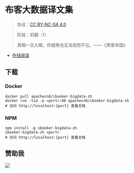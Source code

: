 <!--
    需要填充的占位符：
    
    README.md
    
        布客大数据译文集：文档中文名
        {nameEn}：文档英文名
        {urlEn}：文档原始链接
        bkbgdt：域名前缀
        飞龙：负责人名称
        wizardforcel：负责人 Github 用户名
        562826179：负责人 QQ
        ibooker-bigdata-zh：ApacheCN 的 Github 仓库名称
        ibooker-bigdata-zh：DockerHub 仓库名称
        ibooker-bigdata-zh：PYPI 包名称
        ibooker-bigdata-zh：NPM 包名称
    
    CNAME
    
        bkbgdt：域名前缀

    index.html
    
        布客大数据译文集：文档中文名
        #006400：显示颜色
        ibooker-bigdata-zh：ApacheCN 的 Github 仓库名称

    asset/docsify-flygon-footer.js
    
        ibooker-bigdata-zh：ApacheCN 的 Github 仓库名称
-->

# 布客大数据译文集

> 协议：[CC BY-NC-SA 4.0](http://creativecommons.org/licenses/by-nc-sa/4.0/)
> 
> 阶段：机翻（1）
> 
> 真相一旦入眼，你就再也无法视而不见。——《黑客帝国》

* [在线阅读](https://bkbgdt.flygon.net)

## 下载

### Docker

```
docker pull apachecn0/ibooker-bigdata-zh
docker run -tid -p <port>:80 apachecn0/ibooker-bigdata-zh
# 访问 http://localhost:{port} 查看文档
```

### NPM

```
npm install -g ibooker-bigdata-zh
ibooker-bigdata-zh <port>
# 访问 http://localhost:{port} 查看文档
```

## 赞助我

![](https://img-blog.csdnimg.cn/20200112005920729.png)
